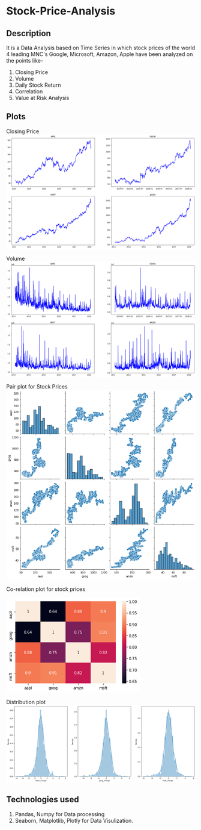 # Stock-Price-Analysis

## Description

It is a Data Analysis based on Time Series in which stock prices of the world 4 leading MNC's Google, Microsoft, Amazon, Apple have been analyzed on the points like-
1. Closing Price
2. Volume
3. Daily Stock Return
4. Correlation
5. Value at Risk Analysis

## Plots

Closing Price
![plot](./11.png)

Volume
![plot](./12.png)

Pair plot for Stock Prices
![plot](./13.png)

Co-relation plot for stock prices

![plot](./14.png)

Distribution plot
![plot](./15.png)

## Technologies used

1. Pandas, Numpy for Data processing 
2. Seaborn, Matplotlib, Plotly for Data Visulization.
